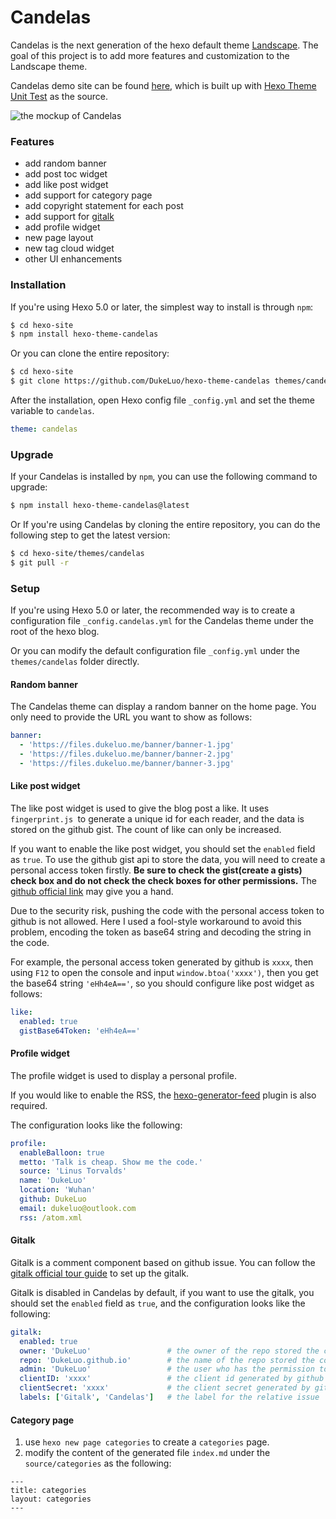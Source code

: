 # Candelas

Candelas is the next generation of the hexo default theme [Landscape](https://github.com/hexojs/hexo-theme-landscape). The goal of this project is to add more features and customization to the Landscape theme.

Candelas demo site can be found [here](https://candelas.dukeluo.me/), which is built up with [Hexo Theme Unit Test](https://github.com/hexojs/hexo-theme-unit-test) as the source.

![the mockup of Candelas](https://files.dukeluo.me/candelas-mockup/macbookpro15.png)
### Features

- add random banner
- add post toc widget
- add like post widget
- add support for category page
- add copyright statement for each post
- add support for [gitalk](https://github.com/gitalk/gitalk)
- add profile widget
- new page layout
- new tag cloud widget
- other UI enhancements

### Installation

If you're using Hexo 5.0 or later, the simplest way to install is through `npm`:

```bash
$ cd hexo-site
$ npm install hexo-theme-candelas
```

Or you can clone the entire repository:

```bash
$ cd hexo-site
$ git clone https://github.com/DukeLuo/hexo-theme-candelas themes/candelas
```

After the installation, open Hexo config file `_config.yml` and set the theme variable to `candelas`.

```yml
theme: candelas
```

### Upgrade

If your Candelas is installed by `npm`, you can use the following command to upgrade:

```bash
$ npm install hexo-theme-candelas@latest
```

Or If you're using Candelas by cloning the entire repository, you can do the following step to get the latest version:

```bash
$ cd hexo-site/themes/candelas
$ git pull -r
```

### Setup
If you're using Hexo 5.0 or later, the recommended way is to create a configuration file `_config.candelas.yml` for the Candelas theme under the root of the hexo blog.

Or you can modify the default configuration file `_config.yml` under the `themes/candelas` folder directly.

#### Random banner
The Candelas theme can display a random banner on the home page. You only need to provide the URL you want to show as follows:

```yml
banner:
  - 'https://files.dukeluo.me/banner/banner-1.jpg'
  - 'https://files.dukeluo.me/banner/banner-2.jpg'
  - 'https://files.dukeluo.me/banner/banner-3.jpg'
```

#### Like post widget
The like post widget is used to give the blog post a like. It uses `fingerprint.js `to generate a unique id for each reader, and the data is stored on the github gist. The count of like can only be increased.

If you want to enable the like post widget, you should set the `enabled` field as `true`. To use the github gist api to store the data, you will need to create a personal access token firstly. **Be sure to check the gist(create a gists) check box and do not check the check boxes for other permissions.** The [github official link](https://docs.github.com/en/authentication/keeping-your-account-and-data-secure/creating-a-personal-access-token) may give you a hand.

Due to the security risk, pushing the code with the personal access token to github is not allowed. Here I used a fool-style workaround to avoid this problem, encoding the token as base64 string and decoding the string in the code.

For example, the personal access token generated by github is `xxxx`, then using `F12` to open the console and input `window.btoa('xxxx')`, then you get the base64 string `'eHh4eA=='`, so you should configure like post widget as follows:

```yml
like:
  enabled: true
  gistBase64Token: 'eHh4eA=='
```

#### Profile widget
The profile widget is used to display a personal profile.

If you would like to enable the RSS, the [hexo-generator-feed](https://github.com/hexojs/hexo-generator-feed) plugin is also required.

The configuration looks like the following:

```yml
profile:
  enableBalloon: true
  metto: 'Talk is cheap. Show me the code.'
  source: 'Linus Torvalds'
  name: 'DukeLuo'
  location: 'Wuhan'
  github: DukeLuo
  email: dukeluo@outlook.com
  rss: /atom.xml
```

#### Gitalk
Gitalk is a comment component based on github issue. You can follow the [gitalk official tour guide](https://github.com/gitalk/gitalk#usage) to set up the gitalk.

Gitalk is disabled in Candelas by default, if you want to use the gitalk, you should set the `enabled` field as `true`, and the configuration looks like the following:

```yml
gitalk:
  enabled: true
  owner: 'DukeLuo'                 # the owner of the repo stored the comment
  repo: 'DukeLuo.github.io'        # the name of the repo stored the comment
  admin: 'DukeLuo'                 # the user who has the permission to initialize github issues
  clientID: 'xxxx'                 # the client id generated by github
  clientSecret: 'xxxx'             # the client secret generated by github
  labels: ['Gitalk', 'Candelas']   # the label for the relative issue
```

#### Category page
1. use `hexo new page categories` to create a `categories` page.
2. modify the content of the generated file `index.md` under the `source/categories` as the following:
```
---
title: categories
layout: categories
---
```